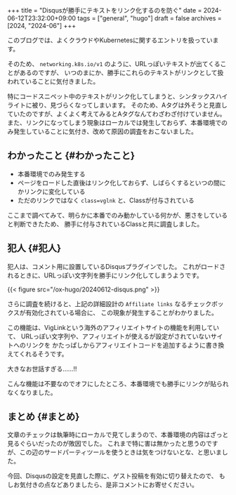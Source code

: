 +++
title = "Disqusが勝手にテキストをリンク化するのを防ぐ"
date = 2024-06-12T23:32:00+09:00
tags = ["general", "hugo"]
draft = false
archives = [2024, "2024-06"]
+++

このブログでは、よくクラウドやKubernetesに関するエントリを扱っています。

そのため、 `networking.k8s.io/v1` のように、URLっぽいテキストが出てくることがあるのですが、
いつのまにか、勝手にこれらのテキストがリンクとして扱われていることに気付きました。

特にコードスニペット中のテキストがリンク化してしまうと、シンタックスハイライトに被り、見づらくなってしまいます。
そのため、Aタグは外そうと見直していたのですが、よくよく考えてみるとAタグなんてわざわざ付けていません。
また、リンクになってしまう現象はローカルでは発生しておらず、本番環境でのみ発生していることに気付き、改めて原因の調査をおこないました。


## わかったこと {#わかったこと}

-   本番環境でのみ発生する
-   ページをロードした直後はリンク化しておらず、しばらくするといつの間にかリンクに変化している
-   ただのリンクではなく `class=vglnk` と、Classが付与されている

ここまで調べてみて、明らかに本番でのみ動かしている何かが、悪さをしていると判断できたため、
勝手に付与されているClassと共に調査しました。


## 犯人 {#犯人}

犯人は、コメント用に設置しているDisqusプラグインでした。
これがロードされるときに、URLっぽい文字列を勝手にリンク化してしまうようです。

{{< figure src="/ox-hugo/20240612-disqus.png" >}}

さらに調査を続けると、上記の詳細設計の `Affiliate links` なるチェックボックスが有効化されている場合に、
この現象が発生することがわかりました。

この機能は、VigLinkという海外のアフィリエイトサイトの機能を利用していて、
URLっぽい文字列や、アフィリエイトが使えるが設定がされていないサイトへのリンクを
かたっぱしからアフィリエイトコードを追加するように書き換えてくれるそうです。

大きなお世話すぎる……!!

こんな機能は不要なのでオフにしたところ、本番環境でも勝手にリンクが貼られなくなりました。


## まとめ {#まとめ}

文章のチェックは執筆時にローカルで見てしまうので、本番環境の内容はざっと見るぐらいだったのが敗因でした。
これまで特に害は無かったと思うのですが、この辺のサードパーティツールを使うときは気をつけないとな、と思いました。

今回、Disqusの設定を見直した際に、ゲスト投稿を有効に切り替えたので、
もしお気付きの点などありましたら、是非コメントにお寄せください。
